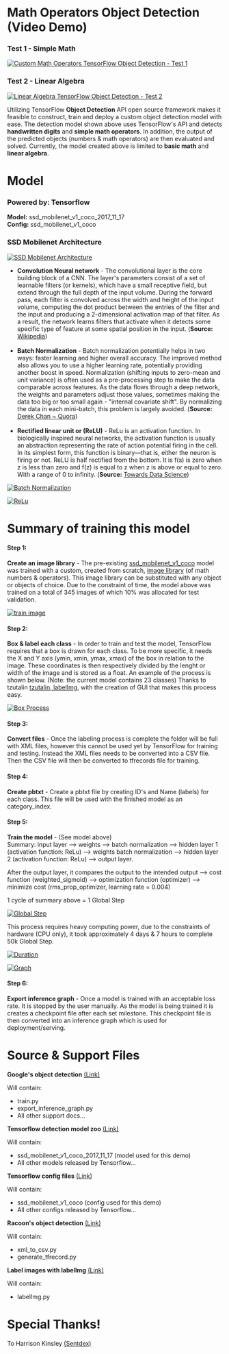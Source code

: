 # Math Operators Object Detection (Video Demo)

### Test 1 - Simple Math
[![Custom Math Operators TensorFlow Object Detection - Test 1](https://github.com/stevenobadja/math_object_detection/blob/master/s_img/Screen%20Shot%202018-01-04%20at%205.58.45%20PM.png?raw=true)](https://youtu.be/iss52uQS6jo)

### Test 2 - Linear Algebra
[![Linear Algebra TensorFlow Object Detection - Test 2](https://github.com/stevenobadja/math_object_detection/blob/master/s_img/Screen%20Shot%202018-01-07%20at%201.35.57%20PM.png?raw=true)](https://youtu.be/uqbdKshCXgQ)

Utilizing TensorFlow **Object Detection** API open source framework makes it feasible to construct, train and deploy a custom object detection model with ease. The detection model shown above uses TensorFlow's API and detects **handwritten digits** and **simple math operators**. In addition, the output of the predicted objects (numbers & math operators) are then evaluated and solved. Currently, the model created above is limited to **basic math** and **linear algebra**.

# Model
### Powered by: Tensorflow
**Model:** ssd_mobilenet_v1_coco_2017_11_17<br/>
**Config:** ssd_mobilenet_v1_coco<br/>

### SSD Mobilenet Architecture
[![SSD Mobilenet Architecture](https://github.com/stevenobadja/math_object_detection/blob/master/s_img/SSD%20Mobilenet%20Architecture.png?raw=true)](https://github.com/stevenobadja/math_object_detection/blob/master/s_img/SSD%20Mobilenet%20Architecture.png?raw=true)

- **Convolution Neural network** - The convolutional layer is the core building block of a CNN. The layer's parameters consist of a set of learnable filters (or kernels), which have a small receptive field, but extend through the full depth of the input volume. During the forward pass, each filter is convolved across the width and height of the input volume, computing the dot product between the entries of the filter and the input and producing a 2-dimensional activation map of that filter. As a result, the network learns filters that activate when it detects some specific type of feature at some spatial position in the input. (**Source:** [Wikipedia](https://en.wikipedia.org/wiki/Convolutional_neural_network))<br/><br/>
- **Batch Normalization** - Batch normalization potentially helps in two ways: faster learning and higher overall accuracy. The improved method also allows you to use a higher learning rate, potentially providing another boost in speed. Normalization (shifting inputs to zero-mean and unit variance) is often used as a pre-processing step to make the data comparable across features. As the data flows through a deep network, the weights and parameters adjust those values, sometimes making the data too big or too small again - "internal covariate shift". By normalizing the data in each mini-batch, this problem is largely avoided. (**Source:** [Derek Chan ~ Quora](https://www.quora.com/Why-does-batch-normalization-help))<br/><br/>
- **Rectified linear unit or (ReLU)** - ReLu is an activation function. In biologically inspired neural networks, the activation function is usually an abstraction representing the rate of action potential firing in the cell. In its simplest form, this function is binary—that is, either the neuron is firing or not. ReLU is half rectified from the bottom. It is f(s) is zero when z is less than zero and f(z) is equal to z when z is above or equal to zero. With a range of 0 to infinity. (**Source:** [Towards Data Science](https://towardsdatascience.com/activation-functions-neural-networks-1cbd9f8d91d6))<br/>

[![Batch Normalization](https://github.com/stevenobadja/math_object_detection/blob/master/s_img/Batch%20Normalization.png?raw=true)](https://github.com/stevenobadja/math_object_detection/blob/master/s_img/Batch%20Normalization.png?raw=true)

[![ReLu](https://github.com/stevenobadja/math_object_detection/blob/master/s_img/ReLu.png?raw=true)](https://github.com/stevenobadja/math_object_detection/blob/master/s_img/ReLu.png?raw=true)

# Summary of training this model

#### Step 1:
**Create an image library** - The pre-existing [ssd_mobilenet_v1_coco](https://github.com/tensorflow/models/blob/master/research/object_detection/g3doc/detection_model_zoo.md) model was trained with a custom, created from scratch, [image library](https://github.com/stevenobadja/math_object_detection/tree/master/images) (of math numbers & operators). This image library can be substituted with any object or objects of choice. Due to the constraint of time, the model above was trained on a total of 345 images of which 10% was allocated for test validation.

[![train image](https://github.com/stevenobadja/math_object_detection/blob/master/images/testadd2.3.jpg?raw=true)](https://github.com/stevenobadja/math_object_detection/blob/master/images/testadd2.3.jpg?raw=true)

#### Step 2:
**Box & label each class** - In order to train and test the model, TensorFlow requires that a box is drawn for each class. To be more specific, it needs the X and Y axis (ymin, xmin, ymax, xmax) of the box in relation to the image. These coordinates is then respectively divided by the lenght or width of the image and is stored as a float. An example of the process is shown below. (Note: the current model contains 23 classes) Thanks to tzutalin [tzutalin, labelImg](https://github.com/tzutalin/labelImg), with the creation of GUI that makes this process easy.

[![Box Process](https://github.com/stevenobadja/math_object_detection/blob/master/s_img/Screen%20Shot%202018-01-04%20at%2011.12.01%20PM.png?raw=true)](https://github.com/stevenobadja/math_object_detection/blob/master/s_img/Screen%20Shot%202018-01-04%20at%2011.12.01%20PM.png?raw=true)

#### Step 3:
**Convert files** - Once the labeling process is complete the folder will be full with XML files, however this cannot be used yet by TensorFlow for training and testing. Instead the XML files needs to be converted into a CSV file. Then the CSV file will then be converted to tfrecords file for training.

#### Step 4:
**Create pbtxt** - Create a pbtxt file by creating ID's and Name (labels) for each class. This file will be used with the finished model as an category_index.

#### Step 5:
**Train the model** - (See model above)<br/>
Summary: input layer --> weights --> batch normalization --> hidden layer 1 (activation function: ReLu) --> weights batch normalization --> hidden layer 2 (activation function: ReLu) --> output layer.

After the output layer, it compares the output to the intended output --> cost function (weighted_sigmoid) --> optimization function (optimizer) --> minimize cost (rms_prop_optimizer, learning rate = 0.004)

1 cycle of summary above = 1 Global Step

[![Global Step](https://github.com/stevenobadja/math_object_detection/blob/master/s_img/Screen%20Shot%202018-01-04%20at%2011.26.40%20PM.png?raw=true)](https://github.com/stevenobadja/math_object_detection/blob/master/s_img/Screen%20Shot%202018-01-04%20at%2011.26.40%20PM.png?raw=true)

This process requires heavy computing power, due to the constraints of hardware (CPU only), it took approximately 4 days & 7 hours to complete 50k Global Step.

[![Duration](https://github.com/stevenobadja/math_object_detection/blob/master/s_img/Loss%20Relative%20at%2050k.png?raw=true)](https://github.com/stevenobadja/math_object_detection/blob/master/s_img/Loss%20Relative%20at%2050k.png?raw=true)

[![Graph](https://github.com/stevenobadja/math_object_detection/blob/master/s_img/Loss%20Chart%20at%2050k.png?raw=true)](https://github.com/stevenobadja/math_object_detection/blob/master/s_img/Loss%20Chart%20at%2050k.png?raw=true)

#### Step 6:
**Export inference graph** - Once a model is trained with an acceptable loss rate. It is stopped by the user manually. As the model is being trained it is creates a checkpoint file after each set milestone. This checkpoint file is then converted into an inference graph which is used for deployment/serving.

# Source & Support Files

**Google's object detection** [(Link)](https://github.com/tensorflow/models/tree/master/research/object_detection)

Will contain:
- train.py
- export_inference_graph.py
- All other support docs...

**Tensorflow detection model zoo** [(Link)](https://github.com/tensorflow/models/blob/master/research/object_detection/g3doc/detection_model_zoo.md)

Will contain:
- ssd_mobilenet_v1_coco_2017_11_17 (model used for this demo)
- All other models released by Tensorflow...

**Tensorflow config files** [(Link)](https://github.com/tensorflow/models/tree/master/research/object_detection/samples/configs)

Will contain:
- ssd_mobilenet_v1_coco (config used for this demo)
- All other configs released by Tensorflow...

**Racoon's object detection** [(Link)](https://github.com/datitran/raccoon_dataset)

Will contain:
- xml_to_csv.py
- generate_tfrecord.py

**Label images with labelImg** [(Link)](https://github.com/tzutalin/labelImg)

Will contain:
- labelImg.py

# Special Thanks!
To Harrison Kinsley [(Sentdex)](http://sentdex.com/)
